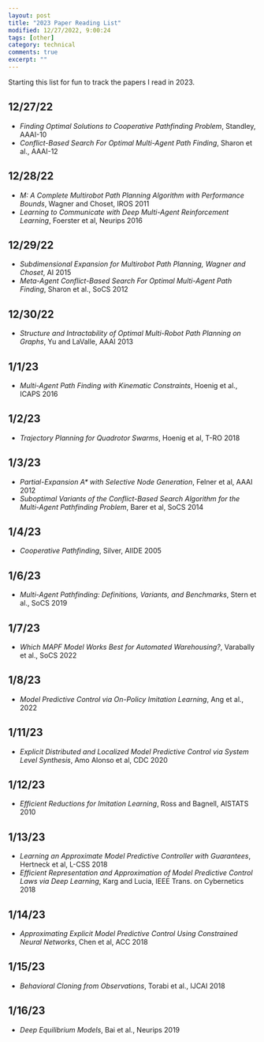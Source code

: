 ```yaml
---
layout: post
title: "2023 Paper Reading List"
modified: 12/27/2022, 9:00:24
tags: [other]
category: technical
comments: true
excerpt: ""
---
```


Starting this list for fun to track the papers I read in 2023.

## 12/27/22
- *Finding Optimal Solutions to Cooperative Pathfinding Problem*, Standley,
  AAAI-10
- *Conflict-Based Search For Optimal Multi-Agent Path Finding*, Sharon et al.,
  AAAI-12

## 12/28/22
- *M: A Complete Multirobot Path Planning Algorithm with Performance Bounds*,
  Wagner and Choset, IROS 2011
- *Learning to Communicate with Deep Multi-Agent Reinforcement Learning*,
  Foerster et al, Neurips 2016

## 12/29/22
- *Subdimensional Expansion for Multirobot Path Planning, Wagner and Choset*,
  AI 2015
- *Meta-Agent Conflict-Based Search For Optimal Multi-Agent Path Finding*,
  Sharon et al., SoCS 2012

## 12/30/22
- *Structure and Intractability of Optimal Multi-Robot Path Planning on
  Graphs*, Yu and LaValle, AAAI 2013

## 1/1/23
- *Multi-Agent Path Finding with Kinematic Constraints*, Hoenig et al., ICAPS
  2016

## 1/2/23
- *Trajectory Planning for Quadrotor Swarms*, Hoenig et al, T-RO 2018

## 1/3/23
- *Partial-Expansion A\* with Selective Node Generation*, Felner et al, AAAI
  2012
- *Suboptimal Variants of the Conflict-Based Search Algorithm for the
  Multi-Agent Pathfinding Problem*, Barer et al, SoCS 2014

## 1/4/23
- *Cooperative Pathfinding*, Silver, AIIDE 2005

## 1/6/23
- *Multi-Agent Pathfinding: Definitions, Variants, and Benchmarks*, Stern et
  al., SoCS 2019

## 1/7/23
- *Which MAPF Model Works Best for Automated Warehousing?*, Varabally et al.,
  SoCS 2022

## 1/8/23
- *Model Predictive Control via On-Policy Imitation Learning*, Ang et al., 2022

## 1/11/23
- *Explicit Distributed and Localized Model Predictive Control via System Level
  Synthesis*, Amo Alonso et al, CDC 2020

## 1/12/23
- *Efficient Reductions for Imitation Learning*, Ross and Bagnell, AISTATS 2010

## 1/13/23
- *Learning an Approximate Model Predictive Controller with Guarantees*,
  Hertneck et al, L-CSS 2018
- *Efficient Representation and Approximation of Model Predictive Control Laws
  via Deep Learning*, Karg and Lucia, IEEE Trans. on Cybernetics 2018

## 1/14/23
- *Approximating Explicit Model Predictive Control Using Constrained Neural
  Networks*, Chen et al, ACC 2018

## 1/15/23
- *Behavioral Cloning from Observations*, Torabi et al., IJCAI 2018

## 1/16/23
- *Deep Equilibrium Models*, Bai et al., Neurips 2019
